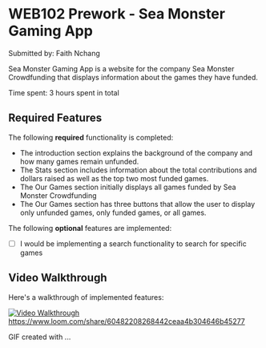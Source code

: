 # WEB102 Prework - Sea Monster Gaming App

Submitted by: Faith Nchang

 Sea Monster Gaming App is a website for the company Sea Monster Crowdfunding that displays information about the games they have funded.

Time spent: 3 hours spent in total

## Required Features

The following **required** functionality is completed:

*  The introduction section explains the background of the company and how many games remain unfunded.
*  The Stats section includes information about the total contributions and dollars raised as well as the top two most funded games.
*  The Our Games section initially displays all games funded by Sea Monster Crowdfunding
* The Our Games section has three buttons that allow the user to display only unfunded games, only funded games, or all games.

The following **optional** features are implemented:

* [ ] I would be implementing a search functionality to search for specific games

## Video Walkthrough

Here's a walkthrough of implemented features:

[<img src='http://i.imgur.com/link/to/your/gif/file.gif' title='Video Walkthrough' width='' alt='Video Walkthrough' />](https://www.loom.com/share/60482208268442ceaa4b304646b45277)
https://www.loom.com/share/60482208268442ceaa4b304646b45277

GIF created with ...  
<!-- Recommended tools:
Loom

## Notes

- The app doesn't really have complex functionalities so I didn't run into many errors

## License

    Copyright 2024 Faith Nchang
    Licensed under the Apache License, Version 2.0 (the "License");
    you may not use this file except in compliance with the License.
    You may obtain a copy of the License at

        http://www.apache.org/licenses/LICENSE-2.0

    Unless required by applicable law or agreed to in writing, software
    distributed under the License is distributed on an "AS IS" BASIS,
    WITHOUT WARRANTIES OR CONDITIONS OF ANY KIND, either express or implied.
    See the License for the specific language governing permissions and
    limitations under the License.
